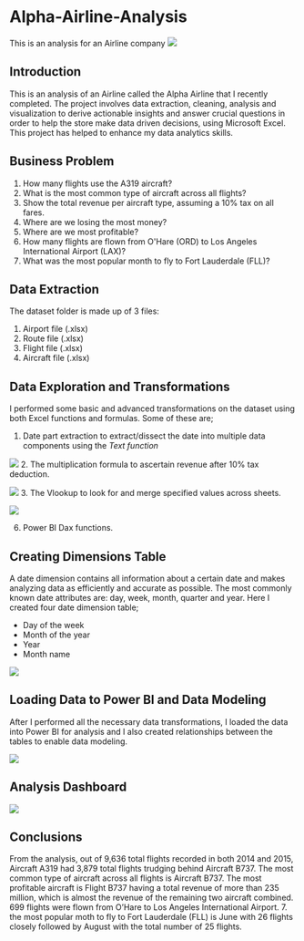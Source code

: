 # Alpha-Airline-Analysis
This is an analysis for an Airline company
![](https://github.com/yemiobolo/Alpha-Airline-Analysis/blob/main/Flight%20folder/PngItem_57732.png)

## Introduction
This is an analysis of an Airline called the Alpha Airline that I recently completed. The project involves data extraction, cleaning, analysis and visualization to derive actionable insights and answer crucial questions in order to help the store make data driven decisions, using Microsoft Excel. This project has helped to enhance my data analytics skills.

## Business Problem
1. How many flights use the A319 aircraft?
2. What is the most common type of aircraft across all flights?
3. Show the total revenue per aircraft type, assuming a 10% tax on all fares.
4. Where are we losing the most money?
5. Where are we most profitable?
6. How many flights are flown from O'Hare (ORD) to Los Angeles
International Airport (LAX)?
7. What was the most popular month to fly to Fort Lauderdale (FLL)?

## Data Extraction
The dataset folder is made up of 3 files:
1.	Airport file (.xlsx)
2.	Route file (.xlsx)
3.	Flight file (.xlsx)
4.	Aircraft file (.xlsx)

## Data Exploration and Transformations 
I performed some basic and advanced transformations on the dataset using both Excel functions and formulas. Some of these are;
1.	Date part extraction to extract/dissect the date into multiple data components using the *Text function* 

![](https://github.com/yemiobolo/Alpha-Airline-Analysis/blob/main/Flight%20folder/Flight%20text%20function.PNG)
2.	The multiplication formula to ascertain revenue after 10% tax deduction.

![](https://github.com/yemiobolo/Alpha-Airline-Analysis/blob/main/Flight%20folder/Flight%20multiply%20formula.PNG)
3.	The Vlookup to look for and merge specified values across sheets.

![](https://github.com/yemiobolo/Alpha-Airline-Analysis/blob/main/Flight%20folder/Flights%20Vlookup.PNG)

6.	Power BI Dax functions.

## Creating Dimensions Table
A date dimension contains all information about a certain date and makes analyzing data as efficiently and accurate as possible. The most commonly known date attributes are: day, week, month, quarter and year. Here I created four date dimension table;
-	Day of the week
-	Month of the year
-	Year
-	Month name

![](https://github.com/yemiobolo/Alpha-Airline-Analysis/blob/main/Flight%20folder/Flight%20text%20function.PNG)

## Loading Data to Power BI and Data Modeling
After I performed all the necessary data transformations, I loaded the data into Power BI for analysis and I also created relationships between the tables to enable data modeling.

![](https://github.com/yemiobolo/Alpha-Airline-Analysis/blob/main/Flight%20folder/flight%20data%20modeling.PNG)

## Analysis Dashboard

![](https://github.com/yemiobolo/Alpha-Airline-Analysis/blob/main/Flight%20folder/Flights%20Dashboard%203.PNG)

## Conclusions
From the analysis, out of 9,636 total flights recorded in both 2014 and 2015, Aircraft A319 had 3,879 total flights trudging behind Aircraft B737.
The most common type of aircraft across all flights is Aircraft B737.
The most profitable aircraft is Flight B737 having a total revenue of more than 235 million, which is almost the revenue of the remaining two aircraft combined.
699 flights were flown from O’Hare to Los Angeles
International Airport.
7. the most popular moth to fly to Fort Lauderdale (FLL) is June with 26 flights closely followed by August with the total number of 25 flights.






